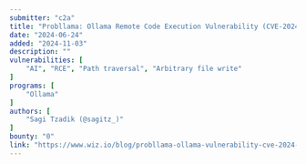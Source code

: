 ```yaml
---
submitter: "c2a"
title: "Probllama: Ollama Remote Code Execution Vulnerability (CVE-2024-37032) – Overview and Mitigations"
date: "2024-06-24"
added: "2024-11-03"
description: ""
vulnerabilities: [
    "AI", "RCE", "Path traversal", "Arbitrary file write"
]
programs: [
    "Ollama"
]
authors: [
    "Sagi Tzadik (@sagitz_)"
]
bounty: "0"
link: "https://www.wiz.io/blog/probllama-ollama-vulnerability-cve-2024-37032"
---
```




